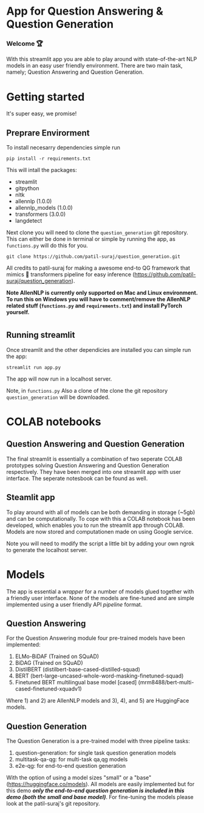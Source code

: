 # App for Question Answering & Question Generation

### Welcome 🏆
With this streamlit app you are able to play around with state-of-the-art NLP models in an easy user friendly environment. There are two main task, namely; Question Answering and Question Generation. 

# Getting started 
It's super easy, we promise!

## Preprare Envirorment
To install necesarry dependencies simple run
```
pip install -r requirements.txt
```

This will intall the packages: 
- streamlit 
- gitpython
- nltk
- allennlp (1.0.0)
- allennlp_models (1.0.0)
- transformers (3.0.0)
- langdetect

Next clone you will need to clone the ```question_generation``` git repository. This can either be done in terminal or simple by running the app, as ```functions.py``` will do this for you.

```
git clone https://github.com/patil-suraj/question_generation.git
```

All credits to patil-suraj for making a awesome end-to QG framework that mimics 🤗 transformers pipeline for easy inference (https://github.com/patil-suraj/question_generation). 


**Note AllenNLP is currently only supported on Mac and Linux environment. To run this on Windows you will have to comment/remove the AllenNLP related stuff (```functions.py``` and ```requirements.txt```) and install PyTorch yourself.**

# ##############################################################################

## Running streamlit 

Once streamlit and the other dependicies are installed you can simple run the app:
```
streamlit run app.py
```

The app will now run in a localhost server.

Note, in ```functions.py``` Also a clone of hte clone the git repository `question_generation` will be downloaded. 

# ##############################################################################

# COLAB notebooks

## Question Answering and Question Generation
The final streamlit is essentially a combination of two seperate COLAB prototypes solving Question Answering and Question Generation respectively. They have been merged into one streamlit app with user interface. The seperate notesbook can be found as well. 

## Steamlit app
To play around with all of models can be both demanding in storage (~5gb) and can be computationally. To cope with this a COLAB notebook has been developed, which enables you to run the streamlit app through COLAB. Models are now stored and computationen made on using Google service. 

Note you will need to modify the script a little bit by adding your own ngrok to generate the localhost server.

# ##############################################################################

# Models
The app is essential a *wrapper* for a number of models glued together with a friendly user interface. None of the models are fine-tuned and are simple implemented using a user friendly API *pipeline* format.

## Question Answering
For the Question Answering module four pre-trained models have been implemented:
1. ELMo-BiDAF (Trained on SQuAD) 
2. BiDAG (Trained on SQuAD)
3. DistilBERT (distilbert-base-cased-distilled-squad)
4. BERT (bert-large-uncased-whole-word-masking-finetuned-squad)
5. Finetuned BERT multilingual base model [cased] (mrm8488/bert-multi-cased-finetuned-xquadv1)

Where 1) and 2) are AllenNLP models and 3), 4), and 5) are HuggingFace models. 

## Question Generation
The Question Generation is a pre-trained model with three pipeline tasks:
1. question-generation: for single task question generation models
2. multitask-qa-qg: for multi-task qa,qg models
3. e2e-qg: for end-to-end question generation

With the option of using a model sizes "small" or a "base" (https://huggingface.co/models). All models are easily implemented but for this demo ***only the end-to-end question generation is included in this demo (both the small and base model)***. For fine-tuning the models please look at the patil-suraj's git repository. 

